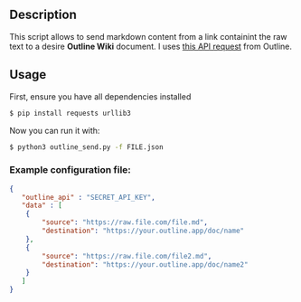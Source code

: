 ## Description
This script allows to send markdown content from a link containint the raw text to a desire **Outline Wiki** document.
I uses [this API request](https://www.getoutline.com/developers#tag/documents/POST/documents.update) from Outline.

## Usage
First, ensure you have all dependencies installed
```bash
$ pip install requests urllib3 
```
Now you can run it with:
```bash
$ python3 outline_send.py -f FILE.json
```

### Example configuration file:

```json
{
   "outline_api" : "SECRET_API_KEY",
   "data" : [
    {
        "source": "https://raw.file.com/file.md",
        "destination": "https://your.outline.app/doc/name"
    },
    {
        "source": "https://raw.file.com/file2.md",
        "destination": "https://your.outline.app/doc/name2"
    } 
   ]
}
```